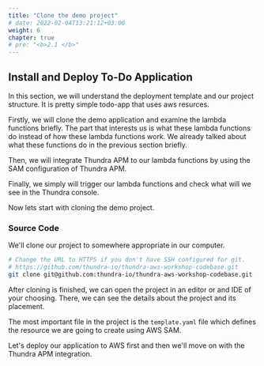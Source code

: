 ```yaml
---
title: "Clone the demo project"
# date: 2022-02-04T13:21:12+03:00
weight: 6
chapter: true
# pre: "<b>2.1 </b>"
---
```


## Install and Deploy To-Do Application

In this section, we will understand the deployment template and our project structure. It is pretty simple todo-app that uses aws resurces.

Firstly, we will clone the demo application and examine the lambda functions briefly. The part that interests us is what these lambda functions do instead of how these lambda functions work. We already talked about what these functions do in the previous section briefly.

Then, we will integrate Thundra APM to our lambda functions by using the SAM configuration of Thundra APM.

Finally, we simply will trigger our lambda functions and check what will we see in the Thundra console.

Now lets start with cloning the demo project.

### Source Code

We'll clone our project to somewhere appropriate in our computer.

```bash
# Change the URL to HTTPS if you don't have SSH configured for git.
# https://github.com/thundra-io/thundra-aws-workshop-codebase.git
git clone git@github.com:thundra-io/thundra-aws-workshop-codebase.git
```

After cloning is finished, we can open the project in an editor or and IDE of your choosing. There, we can see the details about the project and its placement.

The most important file in the project is the `template.yaml` file which defines the resource we are going to create using AWS SAM.

Let's deploy our application to AWS first and then we'll move on with the Thundra APM integration.

<!--
- **static folder :** In this directory, we have some static files that are needed by our lambda functions. For instance, *bannedwords* file provides the words for SNS service and SnsWriter lambda to filter words in given input, or *todo-app.html* file includes our static web site. We are going to update this to S3 bucket after deploying the application.

- **src folder :** In this directory we have our lambda functions that writed in *node.js* codes. As we mentioned, we don't need to know how these functions work but you can examine if you wonder.

- **template.yaml :** It is an extension of the AWS CloudFormation template, we will create a deployment stack for our application by using this. Considering our deployment stack is using AWS SAM template and our lambda functions are written in node.js, we will integrate Thundra APM by following steps in related docs. You can also check other integration options from Thundra APM [docs](https://apm.docs.thundra.io/node.js/nodejs-integration-options). -->
